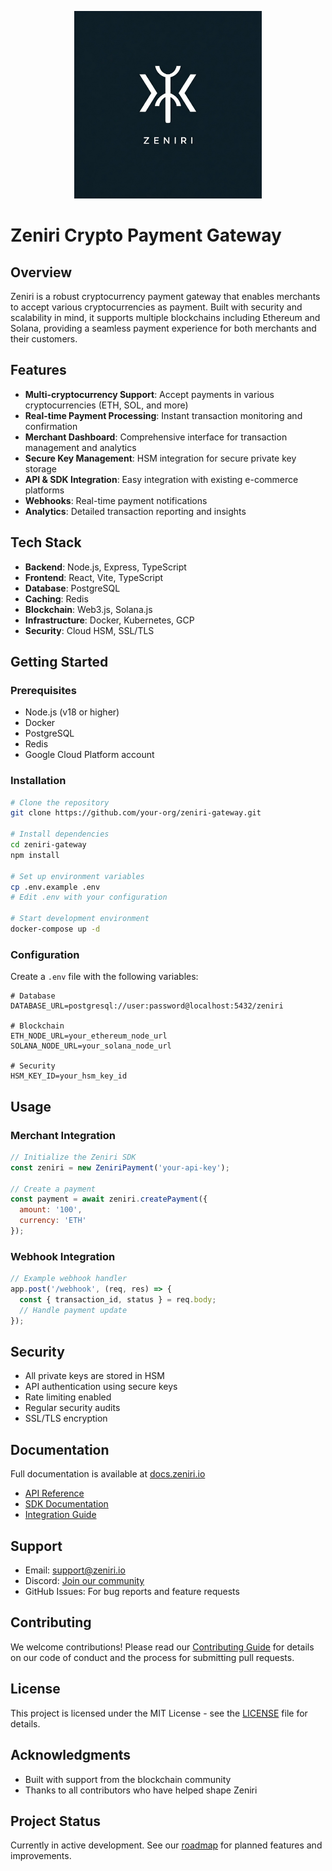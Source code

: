 <p align="center">
  <img src="Zeniri.png" alt="Zeniri Logo" width="300"/>
</p>

# Zeniri Crypto Payment Gateway

## Overview
Zeniri is a robust cryptocurrency payment gateway that enables merchants to accept various cryptocurrencies as payment. Built with security and scalability in mind, it supports multiple blockchains including Ethereum and Solana, providing a seamless payment experience for both merchants and their customers.

## Features
- **Multi-cryptocurrency Support**: Accept payments in various cryptocurrencies (ETH, SOL, and more)
- **Real-time Payment Processing**: Instant transaction monitoring and confirmation
- **Merchant Dashboard**: Comprehensive interface for transaction management and analytics
- **Secure Key Management**: HSM integration for secure private key storage
- **API & SDK Integration**: Easy integration with existing e-commerce platforms
- **Webhooks**: Real-time payment notifications
- **Analytics**: Detailed transaction reporting and insights

## Tech Stack
- **Backend**: Node.js, Express, TypeScript
- **Frontend**: React, Vite, TypeScript
- **Database**: PostgreSQL
- **Caching**: Redis
- **Blockchain**: Web3.js, Solana.js
- **Infrastructure**: Docker, Kubernetes, GCP
- **Security**: Cloud HSM, SSL/TLS

## Getting Started

### Prerequisites
- Node.js (v18 or higher)
- Docker
- PostgreSQL
- Redis
- Google Cloud Platform account

### Installation
```bash
# Clone the repository
git clone https://github.com/your-org/zeniri-gateway.git

# Install dependencies
cd zeniri-gateway
npm install

# Set up environment variables
cp .env.example .env
# Edit .env with your configuration

# Start development environment
docker-compose up -d
```

### Configuration
Create a `.env` file with the following variables:
```env
# Database
DATABASE_URL=postgresql://user:password@localhost:5432/zeniri

# Blockchain
ETH_NODE_URL=your_ethereum_node_url
SOLANA_NODE_URL=your_solana_node_url

# Security
HSM_KEY_ID=your_hsm_key_id
```

## Usage

### Merchant Integration
```javascript
// Initialize the Zeniri SDK
const zeniri = new ZeniriPayment('your-api-key');

// Create a payment
const payment = await zeniri.createPayment({
  amount: '100',
  currency: 'ETH'
});
```

### Webhook Integration
```javascript
// Example webhook handler
app.post('/webhook', (req, res) => {
  const { transaction_id, status } = req.body;
  // Handle payment update
});
```

## Security
- All private keys are stored in HSM
- API authentication using secure keys
- Rate limiting enabled
- Regular security audits
- SSL/TLS encryption

## Documentation
Full documentation is available at [docs.zeniri.io](https://docs.zeniri.io)
- [API Reference](https://docs.zeniri.io/api)
- [SDK Documentation](https://docs.zeniri.io/sdk)
- [Integration Guide](https://docs.zeniri.io/integration)

## Support
- Email: support@zeniri.io
- Discord: [Join our community](https://discord.gg/zeniri)
- GitHub Issues: For bug reports and feature requests

## Contributing
We welcome contributions! Please read our [Contributing Guide](CONTRIBUTING.md) for details on our code of conduct and the process for submitting pull requests.

## License
This project is licensed under the MIT License - see the [LICENSE](LICENSE) file for details.

## Acknowledgments
- Built with support from the blockchain community
- Thanks to all contributors who have helped shape Zeniri

## Project Status
Currently in active development. See our [roadmap](https://github.com/your-org/zeniri-gateway/projects) for planned features and improvements.
